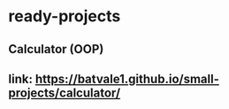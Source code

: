 # ready-projects

## Calculator (OOP)
## link: https://batvale1.github.io/small-projects/calculator/